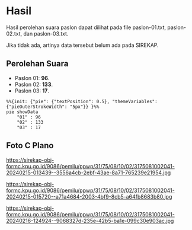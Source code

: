 # Hasil

Hasil perolehan suara paslon dapat dilihat pada file paslon-01.txt, paslon-02.txt, dan paslon-03.txt.

Jika tidak ada, artinya data tersebut belum ada pada SIREKAP.

## Perolehan Suara

 * Paslon 01: **96**.
 * Paslon 02: **133**.
 * Paslon 03: **17**.

```mermaid
%%{init: {"pie": {"textPosition": 0.5}, "themeVariables": {"pieOuterStrokeWidth": "5px"}} }%%
pie showData
    "01" : 96
    "02" : 133
    "03" : 17
```
## Foto C Plano

https://sirekap-obj-formc.kpu.go.id/9086/pemilu/ppwp/31/75/08/10/02/3175081002041-20240215-013439--3556a4cb-2ebf-43ae-8a71-765239e21954.jpg

https://sirekap-obj-formc.kpu.go.id/9086/pemilu/ppwp/31/75/08/10/02/3175081002041-20240215-015720--a71a4684-2003-4bf9-8cb5-a64fb8683b80.jpg

https://sirekap-obj-formc.kpu.go.id/9086/pemilu/ppwp/31/75/08/10/02/3175081002041-20240216-124924--9068327d-235e-42b5-ba1e-099c30e903ac.jpg
